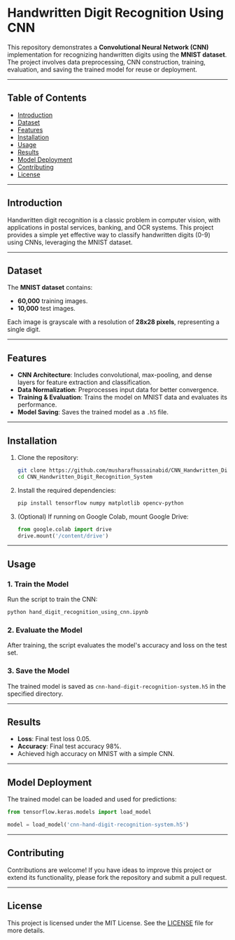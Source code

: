 # Handwritten Digit Recognition Using CNN

This repository demonstrates a **Convolutional Neural Network (CNN)** implementation for recognizing handwritten digits using the **MNIST dataset**. The project involves data preprocessing, CNN construction, training, evaluation, and saving the trained model for reuse or deployment.

---

## Table of Contents

- [Introduction](#introduction)
- [Dataset](#dataset)
- [Features](#features)
- [Installation](#installation)
- [Usage](#usage)
- [Results](#results)
- [Model Deployment](#model-deployment)
- [Contributing](#contributing)
- [License](#license)

---

## Introduction

Handwritten digit recognition is a classic problem in computer vision, with applications in postal services, banking, and OCR systems. This project provides a simple yet effective way to classify handwritten digits (0-9) using CNNs, leveraging the MNIST dataset.

---

## Dataset

The **MNIST dataset** contains:
- **60,000** training images.
- **10,000** test images.

Each image is grayscale with a resolution of **28x28 pixels**, representing a single digit.

---

## Features

- **CNN Architecture**: Includes convolutional, max-pooling, and dense layers for feature extraction and classification.
- **Data Normalization**: Preprocesses input data for better convergence.
- **Training & Evaluation**: Trains the model on MNIST data and evaluates its performance.
- **Model Saving**: Saves the trained model as a `.h5` file.

---

## Installation

1. Clone the repository:
   ```bash
   git clone https://github.com/musharafhussainabid/CNN_Handwritten_Digit_Recognition_System.git
   cd CNN_Handwritten_Digit_Recognition_System
   ```

2. Install the required dependencies:
   ```bash
   pip install tensorflow numpy matplotlib opencv-python
   ```

3. (Optional) If running on Google Colab, mount Google Drive:
   ```python
   from google.colab import drive
   drive.mount('/content/drive')
   ```

---

## Usage

### 1. Train the Model
Run the script to train the CNN:
```bash
python hand_digit_recognition_using_cnn.ipynb
```

### 2. Evaluate the Model
After training, the script evaluates the model's accuracy and loss on the test set.

### 3. Save the Model
The trained model is saved as `cnn-hand-digit-recognition-system.h5` in the specified directory.

---

## Results

- **Loss**: Final test loss 0.05.
- **Accuracy**: Final test accuracy 98%.
- Achieved high accuracy on MNIST with a simple CNN.

---

## Model Deployment

The trained model can be loaded and used for predictions:
```python
from tensorflow.keras.models import load_model

model = load_model('cnn-hand-digit-recognition-system.h5')
```

---

## Contributing

Contributions are welcome! If you have ideas to improve this project or extend its functionality, please fork the repository and submit a pull request.

---

## License

This project is licensed under the MIT License. See the [LICENSE](LICENSE) file for more details.
